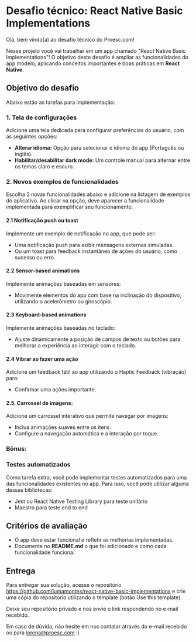 # **Desafio técnico: React Native Basic Implementations**

Olá, bem vindo(a) ao desafio técnico do Proesc.com!

Nesse projeto você vai trabalhar em um app chamado "React Native Basic Implementations"! O objetivo deste desafio é ampliar as funcionalidades do app modelo, aplicando conceitos importantes e boas práticas em **React Native**. 


## Objetivo do desafio
Abaixo estão as tarefas para implementação:

### **1. Tela de configurações**
Adicione uma tela dedicada para configurar preferências do usuário, com as seguintes opções:
- **Alterar idioma:** Opção para selecionar o idioma do app (Português ou inglês).
- **Habilitar/desabilitar dark mode:** Um controle manual para alternar entre os temas claro e escuro.

### 2. Novos exemplos de funcionalidades
Escolha 2 novas funcionalidades abaixo e adicione na listagem de exemplos do aplicativo. Ao clicar na opção, deve aparecer a funcionalidade implementada para exemplificar seu funcionamento.
#### 2.1 Notificação push ou toast
Implemente um exemplo de notificação no app, que pode ser:
- Uma notificação push para exibir mensagens externas simuladas.
- Ou um toast para feedback instantâneo de ações do usuário, como sucesso ou erro.

#### 2.2 Sensor-based animations
Implemente animações baseadas em sensores:
- Movimente elementos do app com base na inclinação do dispositivo, utilizando o acelerômetro ou giroscópio.

#### 2.3 Keyboard-based animations
Implemente animações baseadas no teclado:
- Ajuste dinamicamente a posição de campos de texto ou botões para melhorar a experiência ao interagir com o teclado.

#### 2.4 Vibrar ao fazer uma ação
Adicione um feedback tátil ao app utilizando o Haptic Feedback (vibração) para:
- Confirmar uma ações importante.

#### 2.5. Carrossel de imagens:
Adicione um carrossel interativo que permite navegar por imagens:
- Inclua animações suaves entre os itens.
- Configure a navegação automática e a interação por toque.

### Bônus:
### Testes automatizados
Como tarefa extra, você pode implementar testes automatizados para uma das funcionalidades existentes no app. Para isso, você pode utilizar alguma dessas bibliotecas:
- Jest ou React Native Testing Library para teste unitário
- Maestro para teste end to end

## Critérios de avaliação
- O app deve estar funcional e refletir as melhorias implementadas.
- Documente no **README.md** o que foi adicionado e como cada funcionalidade funciona.
  
## Entrega
Para entregar sua solução, acesse o repositório https://github.com/lumamontes/react-native-basic-implementations e crie uma cópia do repositório utilizando o template (botão Use this template).

Deixe seu repositório privado e nos envie o link respondendo no e-mail recebido.

Em caso de dúvida, não hesite em nos contatar através do e-mail recebido ou para lorena@proesc.com :)

